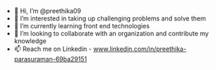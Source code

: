 - 👋 Hi, I’m @preethika09
- 👀 I’m interested in taking up challenging problems and solve them
- 🌱 I’m currently learning front end technologies
- 💞️ I’m looking to collaborate with an organization and contribute my knowledge
- 📫 Reach me on Linkedin - www.linkedin.com/in/preethika-parasuraman-69ba29151

<!---
preethika09/preethika09 is a ✨ special ✨ repository because its `README.md` (this file) appears on your GitHub profile.
You can click the Preview link to take a look at your changes.
--->

